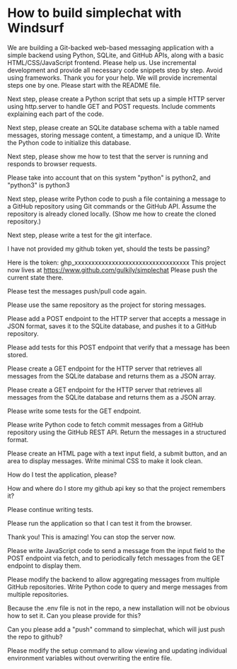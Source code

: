 # How to build simplechat with Windsurf

We are building a Git-backed web-based messaging application with a simple backend using Python, SQLite, and GitHub APIs, along with a basic HTML/CSS/JavaScript frontend. Please help us. Use incremental development and provide all necessary code snippets step by step. Avoid using frameworks. Thank you for your help. We will provide incremental steps one by one. Please start with the README file.

Next step, please create a Python script that sets up a simple HTTP server using http.server to handle GET and POST requests. Include comments explaining each part of the code.

Next step, please create an SQLite database schema with a table named messages, storing message content, a timestamp, and a unique ID. Write the Python code to initialize this database.

Next step, please show me how to test that the server is running and responds to browser requests.

Please take into account that on this system "python" is python2, and "python3" is python3

Next step, please write Python code to push a file containing a message to a GitHub repository using Git commands or the GitHub API. Assume the repository is already cloned locally. (Show me how to create the cloned repository.)

Next step, please write a test for the git interface.

I have not provided my github token yet, should the tests be passing?

Here is the token: ghp_xxxxxxxxxxxxxxxxxxxxxxxxxxxxxxxxxx
This project now lives at https://www.github.com/gulkily/simplechat
Please push the current state there.

Please test the messages push/pull code again.

Please use the same repository as the project for storing messages.

Please add a POST endpoint to the HTTP server that accepts a message in JSON format, saves it to the SQLite database, and pushes it to a GitHub repository.

Please add tests for this POST endpoint that verify that a message has been stored.

Please create a GET endpoint for the HTTP server that retrieves all messages from the SQLite database and returns them as a JSON array.

Please create a GET endpoint for the HTTP server that retrieves all messages from the SQLite database and returns them as a JSON array.

Please write some tests for the GET endpoint.

Please write Python code to fetch commit messages from a GitHub repository using the GitHub REST API. Return the messages in a structured format.

Please create an HTML page with a text input field, a submit button, and an area to display messages. Write minimal CSS to make it look clean.

How do I test the application, please?

How and where do I store my github api key so that the project remembers it?

Please continue writing tests.

Please run the application so that I can test it from the browser.

Thank you! This is amazing! You can stop the server now.

Please write JavaScript code to send a message from the input field to the POST endpoint via fetch, and to periodically fetch messages from the GET endpoint to display them.

Please modify the backend to allow aggregating messages from multiple GitHub repositories. Write Python code to query and merge messages from multiple repositories.

Because the .env file is not in the repo, a new installation will not be obvious how to set it. Can you please provide for this?

Can you please add a "push" command to simplechat, which will just push the repo to github?

Please modify the setup command to allow viewing and updating individual environment variables without overwriting the entire file.


